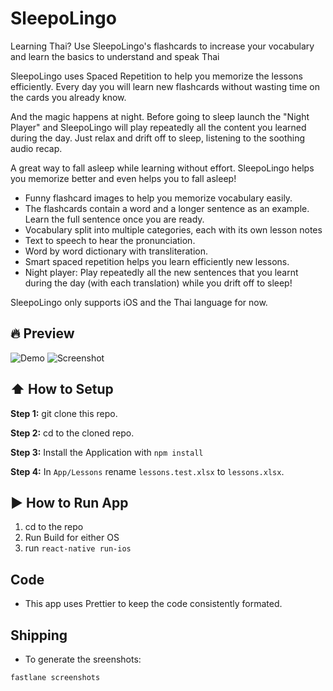 # SleepoLingo

Learning Thai? Use SleepoLingo's flashcards to increase your vocabulary and learn the basics to understand and speak Thai

SleepoLingo uses Spaced Repetition to help you memorize the lessons efficiently. Every day you will learn new flashcards without wasting time on the cards you already know.

And the magic happens at night. Before going to sleep launch the "Night Player" and SleepoLingo will play repeatedly all the content you learned during the day. Just relax and drift off to sleep, listening to the soothing audio recap.

A great way to fall asleep while learning without effort. SleepoLingo helps you memorize better and even helps you to fall asleep!

- Funny flashcard images to help you memorize vocabulary easily.
- The flashcards contain a word and a longer sentence as an example. Learn the full sentence once you are ready.
- Vocabulary split into multiple categories, each with its own lesson notes
- Text to speech to hear the pronunciation.
- Word by word dictionary with transliteration.
- Smart spaced repetition helps you learn efficiently new lessons.
- Night player: Play repeatedly all the new sentences that you learnt during the day (with each translation) while you drift off to sleep!

SleepoLingo only supports iOS and the Thai language for now.

## :fire: Preview

![Demo](https://user-images.githubusercontent.com/5314435/56145601-ca184280-5fce-11e9-9e4c-89c7d2c8e379.gif)
![Screenshot](https://user-images.githubusercontent.com/5314435/56144602-e5824e00-5fcc-11e9-914b-57762f28bcc4.png)

## :arrow_up: How to Setup

**Step 1:** git clone this repo.

**Step 2:** cd to the cloned repo.

**Step 3:** Install the Application with `npm install`

**Step 4:** In `App/Lessons` rename `lessons.test.xlsx` to `lessons.xlsx`.

## :arrow_forward: How to Run App

1. cd to the repo
2. Run Build for either OS
3. run `react-native run-ios`

## Code

- This app uses Prettier to keep the code consistently formated.

## Shipping

- To generate the sreenshots:

```bash
fastlane screenshots
```
